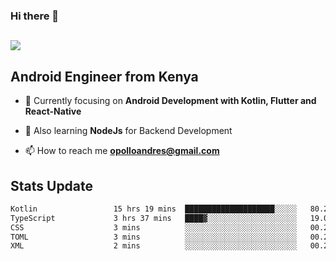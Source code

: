 ### Hi there 👋
<h2 align="left"><img src="https://readme-typing-svg.herokuapp.com?color='blue'&lines=I'm+Andrew+Opollo😊;Welcome+to+my+Github😜"> </h2>

## Android Engineer from Kenya


- 🌱 Currently focusing on **Android Development with Kotlin, Flutter and React-Native**

- 🔭 Also learning **NodeJs** for Backend Development

- 📫 How to reach me **opolloandres@gmail.com**


## Stats Update
<!--START_SECTION:waka-->

```txt
Kotlin                 15 hrs 19 mins  ████████████████████░░░░░   80.21 %
TypeScript             3 hrs 37 mins   ████▓░░░░░░░░░░░░░░░░░░░░   19.02 %
CSS                    3 mins          ░░░░░░░░░░░░░░░░░░░░░░░░░   00.28 %
TOML                   3 mins          ░░░░░░░░░░░░░░░░░░░░░░░░░   00.28 %
XML                    2 mins          ░░░░░░░░░░░░░░░░░░░░░░░░░   00.20 %
```

<!--END_SECTION:waka-->


